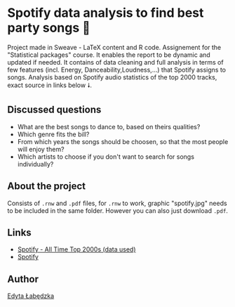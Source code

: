 # Spotify data analysis to find best party songs 🎵

Project made in Sweave - LaTeX content and R code. Assignement for the "Statistical packages" course. It enables the report to be dynamic and updated if needed.
It contains of data cleaning and full analysis in terms of few features (incl. Energy, Danceability,Loudness,...) 
that Spotify assigns to songs. Analysis based on Spotify audio statistics of the top 2000 tracks, exact 
source in links below 🠗.

## Discussed questions
- What are the best songs to dance to, based on theirs qualities?
- Which genre fits the bill?
- From which years the songs should be choosen, so that the most people will enjoy them?  
- Which artists to choose if you don't want to search for songs individually? 

## About the project
Consists of `.rnw` and `.pdf` files, for `.rnw` to work, graphic "spotify.jpg" needs to be included in the same folder.
However you can also just download `.pdf`.

## Links
- [Spotify - All Time Top 2000s (data used)](https://www.kaggle.com/iamsumat/spotify-top-2000s-mega-dataset)
- [Spotify](https://www.spotify.com/pl/)

## Author
[Edyta Łabędzka](https://github.com/3dytalabedzka)